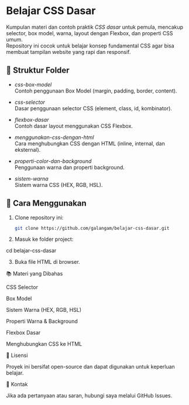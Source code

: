 # Belajar CSS Dasar

Kumpulan materi dan contoh praktik *CSS dasar* untuk pemula, mencakup selector, box model, warna, layout dengan Flexbox, dan properti CSS umum.  
Repository ini cocok untuk belajar konsep fundamental CSS agar bisa membuat tampilan website yang rapi dan responsif.

## 📂 Struktur Folder
- *css-box-model*  
  Contoh penggunaan Box Model (margin, padding, border, content).

- *css-selector*  
  Dasar penggunaan selector CSS (element, class, id, kombinator).

- *flexbox-dasar*  
  Contoh dasar layout menggunakan CSS Flexbox.

- *menggunakan-css-dengan-html*  
  Cara menghubungkan CSS dengan HTML (inline, internal, dan eksternal).

- *properti-color-dan-background*  
  Penggunaan warna dan properti background.

- *sistem-warna*  
  Sistem warna CSS (HEX, RGB, HSL).

## 🚀 Cara Menggunakan
1. Clone repository ini:
   ```bash
   git clone https://github.com/galangam/belajar-css-dasar.git

2. Masuk ke folder project:

cd belajar-css-dasar


3. Buka file HTML di browser.


📚 Materi yang Dibahas

CSS Selector

Box Model

Sistem Warna (HEX, RGB, HSL)

Properti Warna & Background

Flexbox Dasar

Menghubungkan CSS ke HTML


📄 Lisensi

Proyek ini bersifat open-source dan dapat digunakan untuk keperluan belajar.

🔗 Kontak

Jika ada pertanyaan atau saran, hubungi saya melalui GitHub Issues.
